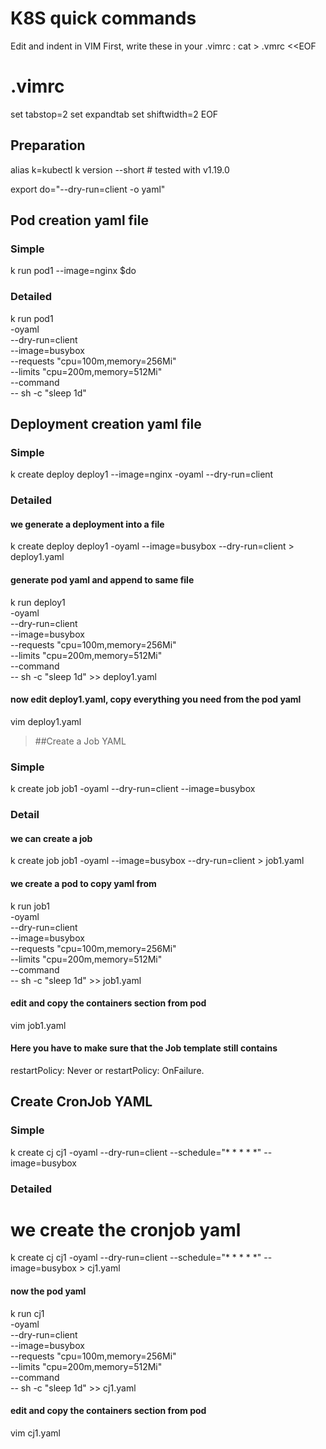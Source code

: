 # K8S quick commands


Edit and indent in VIM
First, write these in your .vimrc :
cat > .vmrc <<EOF
# .vimrc
set tabstop=2
set expandtab
set shiftwidth=2
EOF


## Preparation
alias k=kubectl
k version --short # tested with v1.19.0


export do="--dry-run=client -o yaml"

## Pod creation yaml file
### Simple
k run pod1 --image=nginx $do
### Detailed
k run pod1 \
    -oyaml \
    --dry-run=client \
    --image=busybox \
    --requests "cpu=100m,memory=256Mi" \
    --limits "cpu=200m,memory=512Mi" \
    --command \
    -- sh -c "sleep 1d"

## Deployment creation yaml file
### Simple
k create deploy deploy1 --image=nginx -oyaml --dry-run=client

### Detailed
#### we generate a deployment into a file
k create deploy deploy1 -oyaml --image=busybox --dry-run=client > deploy1.yaml
#### generate pod yaml and append to same file
k run deploy1 \
    -oyaml \
    --dry-run=client \
    --image=busybox \
    --requests "cpu=100m,memory=256Mi" \
    --limits "cpu=200m,memory=512Mi" \
    --command \
    -- sh -c "sleep 1d" >> deploy1.yaml
#### now edit deploy1.yaml, copy everything you need from the pod yaml
vim deploy1.yaml


> ##Create a Job YAML
 ### Simple
 k create job job1 -oyaml --dry-run=client --image=busybox
### Detail
#### we can create a job
k create job job1 -oyaml --image=busybox --dry-run=client > job1.yaml
#### we create a pod to copy yaml from
k run job1 \
    -oyaml \
    --dry-run=client \
    --image=busybox \
    --requests "cpu=100m,memory=256Mi" \
    --limits "cpu=200m,memory=512Mi" \
    --command \
    -- sh -c "sleep 1d" >> job1.yaml
#### edit and copy the containers section from pod
vim job1.yaml
#### Here you have to make sure that the Job template still contains 
restartPolicy: Never or restartPolicy: OnFailure.


> 
## Create CronJob YAML

### Simple
k create cj cj1 -oyaml --dry-run=client --schedule="* * * * *" --image=busybox

### Detailed
# we create the cronjob yaml
k create cj cj1 -oyaml --dry-run=client --schedule="* * * * *" --image=busybox > cj1.yaml
#### now the pod yaml
k run cj1 \
    -oyaml \
    --dry-run=client \
    --image=busybox \
    --requests "cpu=100m,memory=256Mi" \
    --limits "cpu=200m,memory=512Mi" \
    --command \
    -- sh -c "sleep 1d" >> cj1.yaml
#### edit and copy the containers section from pod
vim cj1.yaml






